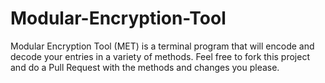# Modular-Encryption-Tool
Modular Encryption Tool (MET) is a terminal program that will encode and decode your entries in a variety of methods.
Feel free to fork this project and do a Pull Request with the methods and changes you please.
